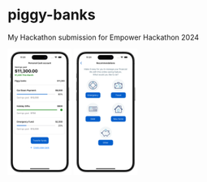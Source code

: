# piggy-banks
My Hackathon submission for Empower Hackathon 2024

<img src="Screenshots/dashboard-frame.png"  height=250 /> <img src="Screenshots/rec-frame.png"  height=250 />
